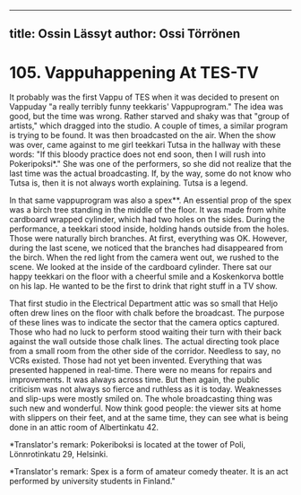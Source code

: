 
---
title: Ossin Lässyt
author: Ossi Törrönen
---

    
# 105. Vappuhappening At TES-TV

It probably was the first Vappu of TES when it was decided to present on Vappuday "a really terribly funny teekkaris' Vappuprogram." The idea was good, but the time was wrong. Rather starved and shaky was that "group of artists," which dragged into the studio. A couple of times, a similar program is trying to be found. It was then broadcasted on the air. When the show was over, came against to me girl teekkari Tutsa in the hallway with these words: "If this bloody practice does not end soon, then I will rush into Pokeripoksi\*." She was one of the performers, so she did not realize that the last time was the actual broadcasting. If, by the way, some do not know who Tutsa is, then it is not always worth explaining. Tutsa is a legend.

In that same vappuprogram was also a spex\*\*. An essential prop of the spex was a birch tree standing in the middle of the floor. It was made from white cardboard wrapped cylinder, which had two holes on the sides. During the performance, a teekkari stood inside, holding hands outside from the holes. Those were naturally birch branches. At first, everything was OK. However, during the last scene, we noticed that the branches had disappeared from the birch. When the red light from the camera went out, we rushed to the scene. We looked at the inside of the cardboard cylinder. There sat our happy teekkari on the floor with a cheerful smile and a Koskenkorva bottle on his lap. He wanted to be the first to drink that right stuff in a TV show.

That first studio in the Electrical Department attic was so small that Heljo often drew lines on the floor with chalk before the broadcast. The purpose of these lines was to indicate the sector that the camera optics captured. Those who had no luck to perform stood waiting their turn with their back against the wall outside those chalk lines. The actual directing took place from a small room from the other side of the corridor. Needless to say, no VCRs existed. Those had not yet been invented. Everything that was presented happened in real-time. There were no means for repairs and improvements. It was always across time. But then again, the public criticism was not always so fierce and ruthless as it is today. Weaknesses and slip-ups were mostly smiled on. The whole broadcasting thing was such new and wonderful. Now think good people: the viewer sits at home with slippers on their feet, and at the same time, they can see what is being done in an attic room of Albertinkatu 42.

\*Translator's remark: Pokeriboksi is located at the tower of Poli, Lönnrotinkatu 29, Helsinki.

\*Translator's remark: Spex is a form of amateur comedy theater. It is an act performed by university students in Finland."
